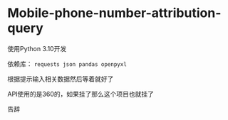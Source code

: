 # Mobile-phone-number-attribution-query

使用Python 3.10开发

依赖库：
<code>requests json pandas openpyxl</code>

根据提示输入相关数据然后等着就好了

API使用的是360的，如果挂了那么这个项目也就挂了

告辞
